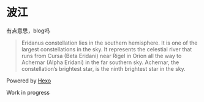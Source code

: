 # 波江

有点意思，blog吗

> Eridanus constellation lies in the southern hemisphere. It is one of the largest constellations in the sky. It represents the celestial river that runs from Cursa (Beta Eridani) near Rigel in Orion all the way to Achernar (Alpha Eridani) in the far southern sky. Achernar, the constellation’s brightest star, is the ninth brightest star in the sky.

Powered by [Hexo](https://hexo.io/)

Work in progress
